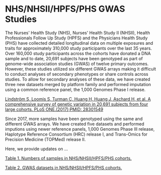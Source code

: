 # NHS/NHSII/HPFS/PHS GWAS Studies

The Nurses' Health Study (NHS), Nurses' Health Study II (NHSII), Health Professionals Follow
Up Study (HPFS) and the Physicians Health Study (PHS) have collected detailed longitudinal
data on multiple exposures and traits for approximately 310,000 study participants
over the last 35 years. Over 160,000 study participants across the cohorts have donated a
DNA sample and to date, 20,691 subjects have been genotyped as part of genome-wide
association studies (GWAS) of twelve primary outcomes. However, these studies utilized
six different GWAS arrays making it difficult to conduct analyses of secondary phenotypes
or share controls across studies. To allow for secondary analyses of these data, we have
created three new datasets merged by platform family and performed imputation using a
common reference panel, the 1,000 Genomes Phase I release.

[Lindström S, Loomis S, Turman C, Huang H, Huang J, Aschard H, et al. A comprehensive survey of 
genetic variation in 20,691 subjects from four large cohorts. PLoS ONE.(2017);PMID: 28301549](https://www.ncbi.nlm.nih.gov/pmc/articles/PMC5354293/)

Since 2017, more samples have been genotyped using the same and different GWAS arrays. We have
created five datasets and performed imputions using newer reference panels, 1,000 Genomes 
Phase III release, Haplotype Reference Consortium (HRC) release I, and Trans-Omics for Precision 
Medicine (TOPMed) release II. 

Here, we provide updates on ...

[Table 1. Numbers of samples in NHS/NHSII/HPFS/PHS cohorts.](https://docs.google.com/spreadsheets/d/1i8Tl8p1VM2HMXRtavLaLsO1wxT_JeWH-vtNW7aKhnpw/edit?usp=sharing)

[Table 2. GWAS datasets in NHS/NHSII/HPFS/PHS cohorts.](https://docs.google.com/spreadsheets/d/1PLOWKqM6Lb15C3e7IIM1VwsAT7H0VJ1QWsVNZSgGitw/edit?usp=sharing)